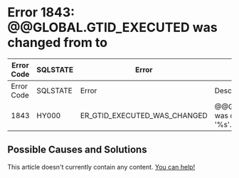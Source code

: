 
# Error 1843: @@GLOBAL.GTID_EXECUTED was changed from to


| Error Code | SQLSTATE | Error | Description |
| --- | --- | --- | --- |
| Error Code | SQLSTATE | Error | Description |
| 1843 | HY000 | ER_GTID_EXECUTED_WAS_CHANGED | @@GLOBAL.GTID_EXECUTED was changed from '%s' to '%s'. |




## Possible Causes and Solutions


This article doesn't currently contain any content. [You can help!](/en/writing-and-editing-knowledge-base-articles/)

